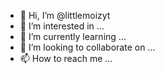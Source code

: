 - 👋 Hi, I’m @littlemoizyt
- 👀 I’m interested in ...
- 🌱 I’m currently learning ...
- 💞️ I’m looking to collaborate on ...
- 📫 How to reach me ...

<!---
littlemoizyt/littlemoizyt is a ✨ special ✨ repository because its `README.md` (this file) appears on your GitHub profile.
You can click the Preview link to take a look at your changes.
--->
